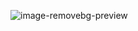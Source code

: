 ![image-removebg-preview](https://github.com/subrat611/NxEcho/assets/77252075/3853fc18-8c70-4fe3-9444-edcd1e493257)
